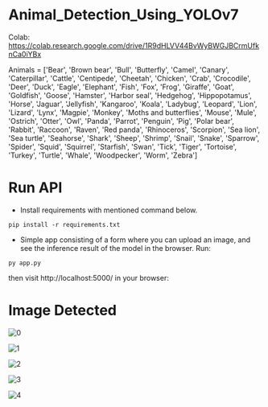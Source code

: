 # Animal_Detection_Using_YOLOv7
Colab: https://colab.research.google.com/drive/1R9dHLVV44BvWyBWGJBCrmUfknCa0iYBx

Animals = ['Bear', 'Brown bear', 'Bull', 'Butterfly', 'Camel', 'Canary', 'Caterpillar', 'Cattle', 'Centipede', 'Cheetah', 'Chicken', 'Crab', 'Crocodile', 'Deer', 'Duck', 'Eagle', 'Elephant', 'Fish', 'Fox', 'Frog', 'Giraffe', 'Goat', 'Goldfish', 'Goose', 'Hamster', 'Harbor seal', 'Hedgehog', 'Hippopotamus', 'Horse', 'Jaguar', 'Jellyfish', 'Kangaroo', 'Koala', 'Ladybug', 'Leopard', 'Lion', 'Lizard', 'Lynx', 'Magpie', 'Monkey', 'Moths and butterflies', 'Mouse', 'Mule', 'Ostrich', 'Otter', 'Owl', 'Panda', 'Parrot', 'Penguin', 'Pig', 'Polar bear', 'Rabbit', 'Raccoon', 'Raven', 'Red panda', 'Rhinoceros', 'Scorpion', 'Sea lion', 'Sea turtle', 'Seahorse', 'Shark', 'Sheep', 'Shrimp', 'Snail', 'Snake', 'Sparrow', 'Spider', 'Squid', 'Squirrel', 'Starfish', 'Swan', 'Tick', 'Tiger', 'Tortoise', 'Turkey', 'Turtle', 'Whale', 'Woodpecker', 'Worm', 'Zebra']

# Run API
- Install requirements with mentioned command below.
```
pip install -r requirements.txt
```
- Simple app consisting of a form where you can upload an image, and see the inference result of the model in the browser. Run:

` py app.py `

then visit http://localhost:5000/ in your browser:

# Image Detected

![0](https://user-images.githubusercontent.com/100455964/211729122-ea5458ae-e270-49f1-84d6-29f33b5007bc.png)

![1](https://user-images.githubusercontent.com/100455964/211729125-0eb5be43-f4a9-4eab-836a-2a436552cce6.png)

![2](https://user-images.githubusercontent.com/100455964/211729109-101ed5a6-853c-4aa0-86bc-c133e21afd29.png)

![3](https://user-images.githubusercontent.com/100455964/211729116-a253e7fa-67e0-4aa1-8f20-1ebd87caee51.png)

![4](https://user-images.githubusercontent.com/100455964/211729120-cd33f76a-968f-421f-8776-bb73ffe4717e.png)
